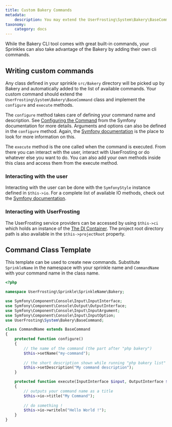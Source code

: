 ```yaml
---
title: Custom Bakery Commands
metadata:
    description: You may extend the UserFrosting\System\Bakery\BaseCommand class to implement your own CLI commands that can be run through Bakery.
taxonomy:
    category: docs
---
```


While the Bakery CLI tool comes with great built-in commands, your Sprinkles can also take advantage of the Bakery by adding their own cli commands. 

## Writing custom commands

Any class defined in your sprinkle `src/Bakery` directory will be picked up by Bakery and automatically added to the list of available commands. Your custom command should extend the `UserFrosting\System\Bakery\BaseCommand` class and implement the `configure` and `execute` methods. 

The `configure` method takes care of defining your command name and description. See [Configuring the Command](http://symfony.com/doc/current/console.html#configuring-the-command) from the Symfony documentation for more details. Arguments and options can also be defined in the `configure` method. Again, the [Symfony documentation](http://symfony.com/doc/current/components/console/console_arguments.html) is the place to look for more information on this.

The `execute` method is the one called when the command is executed. From there you can interact with the user, interact with UserFrosting or do whatever else you want to do. You can also add your own methods inside this class and access them from the execute method. 

### Interacting with the user

Interacting with the user can be done with the `SymfonyStyle` instance defined in `$this->io`. For a complete list of available IO methods, check out the [Symfony documentation](http://symfony.com/doc/current/console/style.html#helper-methods).

### Interacting with UserFrosting

The UserFrosting service providers can be accessed by using `$this->ci` which holds an instance of the [The DI Container](/services/the-di-container). The project root directory path is also available in the `$this->projectRoot` property.

## Command Class Template 

This template can be used to create new commands. Substitute `SprinkleName` in the namespace with your sprinkle name and `CommandName` with your command name in the class name.

```php
<?php

namespace UserFrosting\Sprinkle\SprinkleName\Bakery;

use Symfony\Component\Console\Input\InputInterface;
use Symfony\Component\Console\Output\OutputInterface;
use Symfony\Component\Console\Input\InputArgument;
use Symfony\Component\Console\Input\InputOption;
use UserFrosting\System\Bakery\BaseCommand;

class CommandName extends BaseCommand
{
    protected function configure()
    {
        // the name of the command (the part after "php bakery")
        $this->setName("my-command");
        
        // the short description shown while running "php bakery list"
        $this->setDescription("My command description");
    }

    protected function execute(InputInterface $input, OutputInterface $output)
    {
        // outputs your command name as a title
        $this->io->title("My Command");
        
        // do something !
        $this->io->writeln("Hello World !");
    }
}
```

